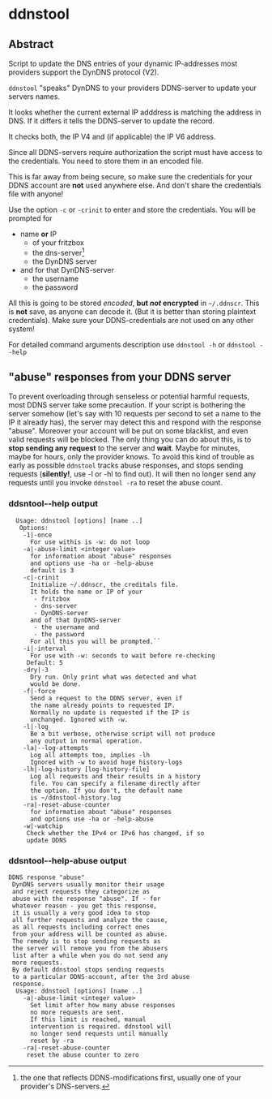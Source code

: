 # ddnstool
## Abstract
Script to update the DNS entries of your dynamic IP-addresses most providers support the DynDNS protocol (V2).

`ddnstool` "speaks" DynDNS to your providers DDNS-server to update your servers names.

It looks whether the current external IP adddress is matching the address in DNS. If it differs it tells the DDNS-server to update the record.

It checks both, the IP V4 and (if applicable) the IP V6 address.

Since all DDNS-servers require authorization the script must have access to the credentials.
You need to store them in an encoded file.

This is far away from being secure, so make sure
the credentials for your DDNS account are **not** used anywhere else. And don't share the credentials file with anyone!

Use the option `-c` or `-crinit` to enter and store
the credentials. You will be prompted for 
- name **or** IP 
    - of your fritzbox 
    - the dns-server[^1]
    -  the DynDNS server
- and for that DynDNS-server
    - the username
    - the password

All this is going to be stored _encoded_, **but _not_ encrypted** in `~/.ddnscr`. This is **not** save, as anyone can decode it. (But it is  better than storing plaintext credentials). Make sure your DDNS-credentials are not used on any other system!
[^1]: the one that reflects DDNS-modifications first, usually one of your provider's DNS-servers.

For detailed command arguments description
use `ddnstool -h` or `ddnstool --help`

## "abuse" responses from your DDNS server
To prevent overloading through senseless or potential harmful requests, most DDNS server take some precaution. If your script is bothering the server somehow (let's say with 10 requests per second to set a name to the IP it already has), the server may detect this and respond with the response "abuse". Moreover your account will be put on some blacklist, and even valid requests will be blocked. The only thing you can do about this, is to **stop sending any request** to the server and **wait**. Maybe for minutes, maybe for hours, only the provider knows.
To avoid this kind of trouble as early as possible
`ddnstool` tracks abuse responses, and stops sending requests (**silently!**, use -l or -hl to find out). It will  then no longer send any requests
until you invoke `ddnstool -ra` to reset the abuse
count.


### ddsntool--help output

``` 
  Usage: ddnstool [options] [name ..]
   Options:
    -1|-once
      For use withis is -w: do not loop
    -a|-abuse-limit <integer value>
      for information about "abuse" responses
      and options use -ha or -help-abuse
      default is 3
    -c|-crinit
      Initialize ~/.ddnscr, the creditals file.
      It holds the name or IP of your
       - fritzbox
       - dns-server
       - DynDNS-server
      and of that DynDNS-server
       - the username and
       - the password
      For all this you will be prompted.``
    -i|-interval
      For use with -w: seconds to wait before re-checking
     Default: 5
    -dry|-3
      Dry run. Only print what was detected and what
      would be done.
    -f|-force
      Send a request to the DDNS server, even if
      the name already points to requested IP.
      Normally no update is requested if the IP is
      unchanged. Ignored with -w.
    -l|-log
      Be a bit verbose, otherwise script will not produce
      any output in normal operation.
    -la|--log-attempts
      Log all attempts too, implies -lh
      Ignored with -w to avoid huge history-logs
    -lh|-log-history [log-history-file]
      Log all requests and their results in a history
      file. You can specify a filename directly after
      the option. If you don't, the default name
      is ~/ddnstool-history.log
    -ra|-reset-abuse-counter
      for information about "abuse" responses
      and options use -ha or -help-abuse
    -w|-watchip
     Check whether the IPv4 or IPv6 has changed, if so
     update DDNS
```
### ddsntool--help-abuse output

```
DDNS response "abuse"
 DynDNS servers usually monitor their usage
 and reject requests they categorize as
 abuse with the response "abuse". If - for
 whatever reason - you get this response,
 it is usually a very good idea to stop
 all further requests and analyze the cause,
 as all requests including correct ones 
 from your address will be counted as abuse.
 The remedy is to stop sending requests as
 the server will remove you from the abusers
 list after a while when you do not send any
 more requests.
 By default ddnstool stops sending requests
 to a particular DDNS-account, after the 3rd abuse
 response.
  Usage: ddnstool [options] [name ..]
    -a|-abuse-limit <integer value>
      Set limit after how many abuse responses
      no more requests are sent.
      If this limit is reached, manual 
      intervention is required. ddnstool will
      no longer send requests until manually
      reset by -ra
    -ra|-reset-abuse-counter
     reset the abuse counter to zero
```
